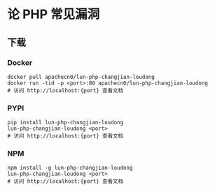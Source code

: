 # 论 PHP 常见漏洞

## 下载

### Docker

```
docker pull apachecn0/lun-php-changjian-loudong
docker run -tid -p <port>:80 apachecn0/lun-php-changjian-loudong
# 访问 http://localhost:{port} 查看文档
```

### PYPI

```
pip install lun-php-changjian-loudong
lun-php-changjian-loudong <port>
# 访问 http://localhost:{port} 查看文档
```

### NPM

```
npm install -g lun-php-changjian-loudong
lun-php-changjian-loudong <port>
# 访问 http://localhost:{port} 查看文档
```